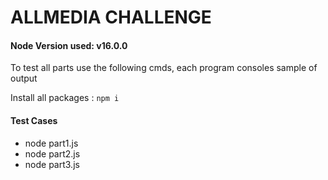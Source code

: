 # ALLMEDIA CHALLENGE

#### Node Version used: v16.0.0

To test all parts use the following cmds, each program consoles sample of output

Install all packages : `npm i`

#### Test Cases

-   node part1.js
-   node part2.js
-   node part3.js
